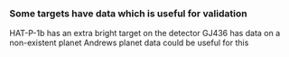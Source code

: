 ### Some targets have data which is useful for validation

HAT-P-1b has an extra bright target on the detector
GJ436 has data on a non-existent planet
Andrews planet data could be useful for this


